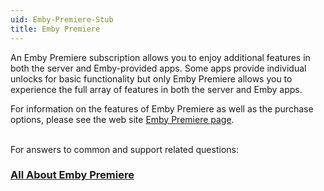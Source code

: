 ```yaml
---
uid: Emby-Premiere-Stub
title: Emby Premiere
---
```


An Emby Premiere subscription allows you to enjoy additional features in both the server and Emby-provided apps.  Some apps provide individual unlocks for basic functionality but only Emby Premiere allows you to experience the full array of features in both the server and Emby apps.

For information on the features of Emby Premiere as well as the purchase options, please see the web site [Emby Premiere page](https://emby.media/premiere.html).

&nbsp;    
For answers to common and support related questions:

### [All About Emby Premiere](Emby-Premiere.md)